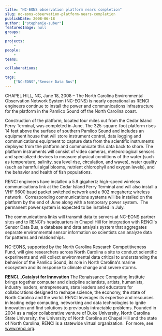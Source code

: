 ```yaml
---
title: "NC-EONS observation platform nears completion"
slug: nc-eons-observation-platform-nears-completion
publishDate: 2008-06-18
author: ["stephanie-suber"]
featuredImage: null
groups:
    - 
projects:
    - 
people:
    - 
teams: 
    - 
collaborations:
    - 
tags:
    ["NC-EONS","Sensor Data Bus"]
---
```

CHAPEL HILL, NC, June 18, 2008 – The North Carolina Environmental Observation Network System (NC-EONS) is nearly operational as RENCI engineers continue to install the power and communications infrastructure for the platform in the Pamlico Sound off the North Carolina coast.

Construction of the platform, located four miles out from the Cedar Island Ferry Terminal, was completed in June. The 325-square-foot platform rises 14 feet above the surface of southern Pamlico Sound and includes an equipment house that will store instrument control, data logging and communications equipment to capture data from the scientific instruments deployed from the platform and communicate this data back to shore. The platform instruments will consist of video cameras, meteorological sensors and specialized devices to measure physical conditions of the water (such as temperature, salinity, sea level rise, circulation, and waves), water quality (such as harmful algal blooms, nutrient chlorophyll and oxygen levels), and the behavior and health of fish populations.

RENCI engineers have installed a 5.8 gigahertz high-speed wireless communications link at the Cedar Island Ferry Terminal and will also install a VHF 9600 baud packet switched network and a 902 megahertz wireless network.  Corresponding communications systems will be installed on the platform by the end of June along with a temporary power system.  The permanent power system is expected to be installed in July.

The communications links will transmit data to servers at NC-EONS partner sites and to RENCI's headquarters in Chapel Hill for integration with RENCI's Sensor Data Bus, a database and data analysis system that aggregates separate environmental sensor information so scientists can analyze data for patterns and relationships.

NC-EONS, supported by the North Carolina Research Competitiveness Fund, will give researchers across North Carolina a site to conduct scientific experiments and will collect environmental data critical to understanding the behavior of the Pamlico Sound, its role in North Carolina's marine ecosystem and its response to climate change and severe storms.

<strong>RENCI…Catalyst for  Innovation</strong>
The Renaissance Computing Institute brings together computer and discipline scientists, artists, humanists, industry leaders, entrepreneurs, state leaders and educators for collaborations designed to reshape science, the economy, the state of North Carolina and the world. RENCI leverages its expertise and resources in leading edge computing, networking and data technologies to ignite innovation and find solutions to previously intractable problems. Founded in 2004 as a major collaborative venture of Duke University, North Carolina State University, the University of North Carolina at Chapel Hill and the state of North Carolina, RENCI is a statewide virtual organization.  For more, see <a href="https://www.renci.org/">www.renci.org</a>.
